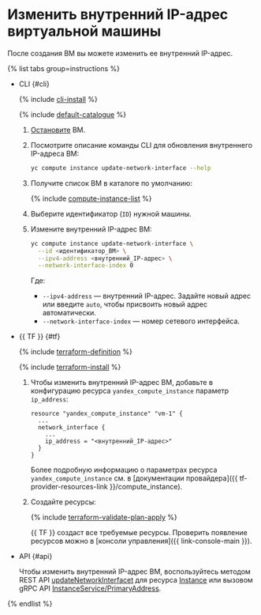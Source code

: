 # Изменить внутренний IP-адрес виртуальной машины

После создания ВМ вы можете изменить ее внутренний IP-адрес.

{% list tabs group=instructions %}

- CLI {#cli}

  {% include [cli-install](../../../_includes/cli-install.md) %}

  {% include [default-catalogue](../../../_includes/default-catalogue.md) %}

  1. [Остановите](vm-stop-and-start.md#stop) ВМ.

  1. Посмотрите описание команды CLI для обновления внутреннего IP-адреса ВМ:

     ```bash
     yc compute instance update-network-interface --help
     ```

  1. Получите список ВМ в каталоге по умолчанию:

     {% include [compute-instance-list](../../_includes_service/compute-instance-list.md) %}

  1. Выберите идентификатор (`ID`) нужной машины.
  1. Измените внутренний IP-адрес ВМ:

      ```bash
      yc compute instance update-network-interface \
        --id <идентификатор_ВМ> \
        --ipv4-address <внутренний_IP-адрес> \
        --network-interface-index 0
      ```

      Где:

      * `--ipv4-address` — внутренний IP-адрес. Задайте новый адрес или введите `auto`, чтобы присвоить новый адрес автоматически.
      * `--network-interface-index` — номер сетевого интерфейса.

- {{ TF }} {#tf}

  {% include [terraform-definition](../../../_tutorials/_tutorials_includes/terraform-definition.md) %}

  {% include [terraform-install](../../../_includes/terraform-install.md) %}

  1. Чтобы изменить внутренний IP-адрес ВМ, добавьте в конфигурацию ресурса `yandex_compute_instance` параметр `ip_address`:

      ```hcl
      resource "yandex_compute_instance" "vm-1" {
        ...
        network_interface {
          ...
          ip_address = "<внутренний_IP-адрес>"
        }
      }
      ```

      Более подробную информацию о параметрах ресурса `yandex_compute_instance` см. в [документации провайдера]({{ tf-provider-resources-link }}/compute_instance).

  1. Создайте ресурсы:

      {% include [terraform-validate-plan-apply](../../../_tutorials/_tutorials_includes/terraform-validate-plan-apply.md) %}

      {{ TF }} создаст все требуемые ресурсы. Проверить появление ресурсов можно в [консоли управления]({{ link-console-main }}).

- API {#api}

  Чтобы изменить внутренний IP-адрес ВМ, воспользуйтесь методом REST API [updateNetworkInterfacet](../../api-ref/Instance/updateNetworkInterface.md) для ресурса [Instance](../../api-ref/Instance/index.md) или вызовом gRPC API [InstanceService/PrimaryAddress](../../api-ref/grpc/instance_service.md#PrimaryAddress).

{% endlist %}